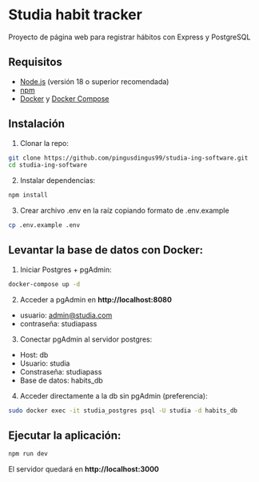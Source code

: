 # Studia habit tracker
Proyecto de página web para registrar hábitos con Express y PostgreSQL

## Requisitos
- [Node.js](https://nodejs.org/) (versión 18 o superior recomendada)
- [npm](https://www.npmjs.com/)  
- [Docker](https://www.docker.com/) y [Docker Compose](https://docs.docker.com/compose/)

## Instalación
1. Clonar la repo:
```bash
git clone https://github.com/pingusdingus99/studia-ing-software.git
cd studia-ing-software
```
2. Instalar dependencias:
```bash
npm install
```
3. Crear archivo .env en la raíz copiando formato de .env.example
```bash
cp .env.example .env
```
## Levantar la base de datos con Docker:
1. Iniciar Postgres + pgAdmin:
```bash
docker-compose up -d
```
2. Acceder a pgAdmin en **http://localhost:8080**
- usuario:  admin@studia.com
- contraseña: studiapass

3. Conectar pgAdmin al servidor postgres:
- Host: db
- Usuario: studia
- Constraseña: studiapass
- Base de datos: habits_db

4. Acceder directamente a la db sin pgAdmin (preferencia):
```bash
sudo docker exec -it studia_postgres psql -U studia -d habits_db
```
## Ejecutar la aplicación:
```bash
npm run dev
```
El servidor quedará en **http://localhost:3000**